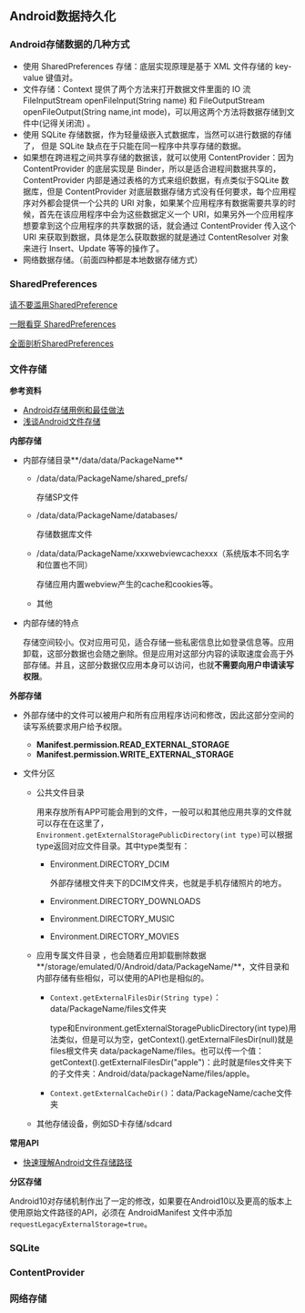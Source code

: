 ## Android数据持久化



### **Android存储数据的几种方式**

+ 使用 SharedPreferences 存储：底层实现原理是基于 XML 文件存储的 key-value 键值对。
+ 文件存储：Context 提供了两个方法来打开数据文件里面的 IO 流 FileInputStream openFileInput(String name) 和 FileOutputStream  openFileOutput(String name,int mode)，可以用这两个方法将数据存储到文件中(记得关闭流)  。
+ 使用 SQLite 存储数据，作为轻量级嵌入式数据库，当然可以进行数据的存储了， 但是 SQLite 缺点在于只能在同一程序中共享存储的数据。
+ 如果想在跨进程之间共享存储的数据该，就可以使用 ContentProvider：因为 ContentProvider 的底层实现是 Binder，所以是适合进程间数据共享的，ContentProvider 内部是通过表格的方式来组织数据，有点类似于SQLite 数据库，但是 ContentProvider 对底层数据存储方式没有任何要求，每个应用程序对外都会提供一个公共的 URI 对象，如果某个应用程序有数据需要共享的时候，首先在该应用程序中会为这些数据定义一个 URI，如果另外一个应用程序想要拿到这个应用程序的共享数据的话，就会通过 ContentProvider 传入这个 URI 来获取到数据，具体是怎么获取数据的就是通过 ContentResolver 对象来进行 Insert、Update 等等的操作了。 
+ 网络数据存储。（前面四种都是本地数据存储方式） 



### **SharedPreferences**

[请不要滥用SharedPreference](https://cloud.tencent.com/developer/article/1578441)

[一眼看穿 SharedPreferences](https://juejin.im/post/5c34615bf265da614171bf8a#comment)

[全面剖析SharedPreferences](http://gityuan.com/2017/06/18/SharedPreferences/)



### **文件存储**

**参考资料**

+ [Android存储用例和最佳做法](https://developer.android.com/training/data-storage/use-cases?hl=zh-cn)
+ [浅谈Android文件存储](https://juejin.cn/post/6844903552683343880#comment)

**内部存储**

+ 内部存储目录**/data/data/PackageName**

  + /data/data/PackageName/shared_prefs/

    存储SP文件

  + /data/data/PackageName/databases/

    存储数据库文件

  + /data/data/PackageName/xxxwebviewcachexxx（系统版本不同名字和位置也不同）

    存储应用内置webview产生的cache和cookies等。

  + 其他

+ 内部存储的特点

  存储空间较小。仅对应用可见，适合存储一些私密信息比如登录信息等。应用卸载，这部分数据也会随之删除。但是应用对这部分内容的读取速度会高于外部存储。并且，这部分数据仅应用本身可以访问，也就**不需要向用户申请读写权限**。

**外部存储**

+ 外部存储中的文件可以被用户和所有应用程序访问和修改，因此这部分空间的读写系统要求用户给予权限。
  + **Manifest.permission.READ_EXTERNAL_STORAGE**
  + **Manifest.permission.WRITE_EXTERNAL_STORAGE**

+ 文件分区

  + 公共文件目录

    用来存放所有APP可能会用到的文件，一般可以和其他应用共享的文件就可以存在在这里了，`Environment.getExternalStoragePublicDirectory(int type)`可以根据type返回对应文件目录。其中type类型有：

    + Environment.DIRECTORY_DCIM

      外部存储根文件夹下的DCIM文件夹，也就是手机存储照片的地方。

    + Environment.DIRECTORY_DOWNLOADS

    + Environment.DIRECTORY_MUSIC

    + Environment.DIRECTORY_MOVIES

  + 应用专属文件目录 ，也会随着应用卸载删除数据**/storage/emulated/0/Android/data/PackageName/**，文件目录和内部存储有些相似，可以使用的API也是相似的。

    + `Context.getExternalFilesDir(String type)`：data/PackageName/files文件夹

      type和Environment.getExternalStoragePublicDirectory(int type)用法类似，但是可以为空，getContext().getExternalFilesDir(null)就是files根文件夹 data/packageName/files。也可以传一个值： getContext().getExternalFilesDir("apple")：此时就是files文件夹下的子文件夹：Android/data/packageName/files/apple。

    + `Context.getExternalCacheDir()`：data/PackageName/cache文件夹 

  + 其他存储设备，例如SD卡存储/sdcard

**常用API**

+ [快速理解Android文件存储路径](https://juejin.cn/post/6844903778227847182)

**分区存储**

Android10对存储机制作出了一定的修改，如果要在Android10以及更高的版本上使用原始文件路径的API，必须在 AndroidManifest 文件中添加`requestLegacyExternalStorage=true`。



### **SQLite**



### **ContentProvider**



### **网络存储**